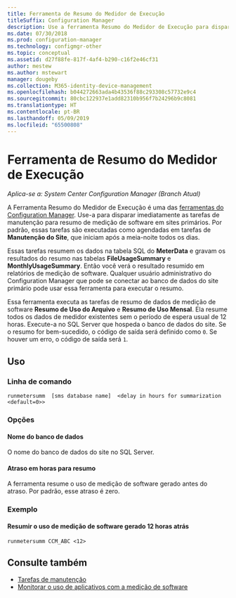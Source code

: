 ```yaml
---
title: Ferramenta de Resumo do Medidor de Execução
titleSuffix: Configuration Manager
description: Use a ferramenta Resumo do Medidor de Execução para disparar tarefas de resumo de medição de software no Configuration Manager.
ms.date: 07/30/2018
ms.prod: configuration-manager
ms.technology: configmgr-other
ms.topic: conceptual
ms.assetid: d27f88fe-817f-4af4-b290-c16f2e46cf31
author: mestew
ms.author: mstewart
manager: dougeby
ms.collection: M365-identity-device-management
ms.openlocfilehash: b044272663ada4b43536f88c293308c57732e9c4
ms.sourcegitcommit: 80cbc122937e1add82310b956f7b24296b9c8081
ms.translationtype: HT
ms.contentlocale: pt-BR
ms.lasthandoff: 05/09/2019
ms.locfileid: "65500808"
---
```

# <a name="run-meter-summarization-tool"></a>Ferramenta de Resumo do Medidor de Execução

*Aplica-se a: System Center Configuration Manager (Branch Atual)*

A Ferramenta Resumo do Medidor de Execução é uma das [ferramentas do Configuration Manager](/sccm/core/support/tools). Use-a para disparar imediatamente as tarefas de manutenção para resumo de medição de software em sites primários. Por padrão, essas tarefas são executadas como agendadas em tarefas de **Manutenção do Site**, que iniciam após a meia-noite todos os dias. 

Essas tarefas resumem os dados na tabela SQL do **MeterData** e gravam os resultados do resumo nas tabelas **FileUsageSummary** e **MonthlyUsageSummary**. Então você verá o resultado resumido em relatórios de medição de software. Qualquer usuário administrativo do Configuration Manager que pode se conectar ao banco de dados do site primário pode usar essa ferramenta para executar o resumo. 

Essa ferramenta executa as tarefas de resumo de dados de medição de software **Resumo de Uso do Arquivo** e **Resumo de Uso Mensal**. Ela resume todos os dados de medidor existentes sem o período de espera usual de 12 horas. Execute-a no SQL Server que hospeda o banco de dados do site. Se o resumo for bem-sucedido, o código de saída será definido como `0`. Se houver um erro, o código de saída será `1`.



## <a name="usage"></a>Uso

### <a name="command-line"></a>Linha de comando

`runmetersumm  [sms database name]  <delay in hours for summarization <default=0>>`


### <a name="options"></a>Opções

#### <a name="database-name"></a>Nome do banco de dados
O nome do banco de dados do site no SQL Server.

#### <a name="delay-in-hours-for-summarization"></a>Atraso em horas para resumo
A ferramenta resume o uso de medição de software gerado antes do atraso. Por padrão, esse atraso é zero.


### <a name="example"></a>Exemplo

#### <a name="summarize-the-software-metering-usage-generated-12-hours-ago"></a>Resumir o uso de medição de software gerado 12 horas atrás

`runmetersumm CCM_ABC <12>`



## <a name="see-also"></a>Consulte também

- [Tarefas de manutenção](/sccm/core/servers/manage/maintenance-tasks)
- [Monitorar o uso de aplicativos com a medição de software](/sccm/apps/deploy-use/monitor-app-usage-with-software-metering)
